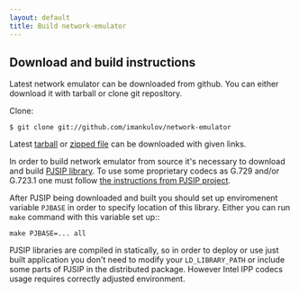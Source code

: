 ```yaml
---
layout: default
title: Build network-emulator 
---
```


Download and build instructions
--------------------------------

Latest network emulator can be downloaded from github. You can either download it
with tarball or clone git reposltory.

Clone:

    $ git clone git://github.com/imankulov/network-emulator

Latest [tarball][1] or [zipped file][2] can be downloaded with given links.

In order to build network emulator from source it's neсessary to download and
build [PJSIP library][3]. To use some proprietary
codecs as G.729 and/or G.723.1 one must follow [the instructions from PJSIP
project][4].

After PJSIP being downloaded and built you should set up enviromenent variable
`PJBASE` in order to specify location of this library. Either you can run
`make` command with this variable set up::

    make PJBASE=... all

PJSIP libraries are compiled in statically, so in order to deploy or use just
built application you don't need to modify your `LD_LIBRARY_PATH` or include
some parts of PJSIP in the distributed package. However Intel IPP codecs usage
requires correctly adjusted environment.

[1]: http://github.com/imankulov/network-emulator/tarball/master "network-emulator tarball"
[2]: http://github.com/imankulov/network-emulator/zipball/master "network-emulator zip-file"
[3]: http://www.pjsip.org "PJSIP library"
[4]: http://trac.pjsip.org/repos/wiki/Intel_IPP_Codecs "Intel IPP codecs"
